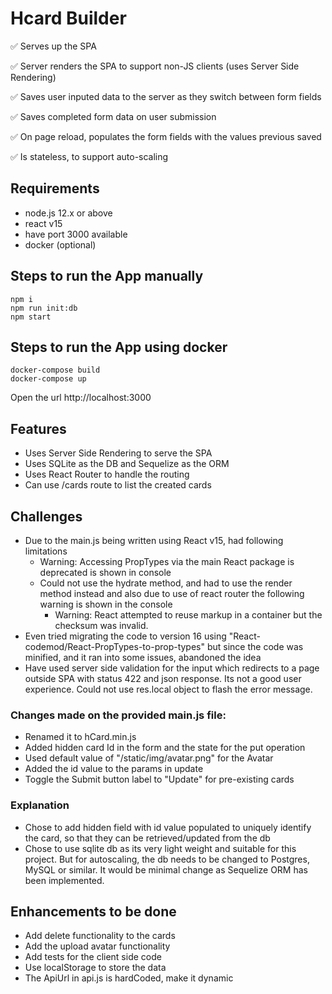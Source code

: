 # Hcard Builder

:white_check_mark: Serves up the SPA

:white_check_mark: Server renders the SPA to support non-JS clients (uses Server Side Rendering)

:white_check_mark: Saves user inputed data to the server as they switch between form fields

:white_check_mark: Saves completed form data on user submission

:white_check_mark: On page reload, populates the form fields with the values previous saved

:white_check_mark: Is stateless, to support auto-scaling

## Requirements

- node.js 12.x or above
- react v15
- have port 3000 available
- docker (optional)

## Steps to run the App manually

```
npm i
npm run init:db
npm start
```

## Steps to run the App using docker

```
docker-compose build
docker-compose up
```

Open the url http://localhost:3000

## Features

- Uses Server Side Rendering to serve the SPA
- Uses SQLite as the DB and Sequelize as the ORM
- Uses React Router to handle the routing
- Can use /cards route to list the created cards

## Challenges

- Due to the main.js being written using React v15, had following limitations
  - Warning: Accessing PropTypes via the main React package is deprecated is shown in console
  - Could not use the hydrate method, and had to use the render method instead and also due to use of react router the following warning is shown in the console
    - Warning: React attempted to reuse markup in a container but the checksum was invalid.
- Even tried migrating the code to version 16 using "React-codemod/React-PropTypes-to-prop-types"
  but since the code was minified, and it ran into some issues, abandoned the idea
- Have used server side validation for the input which redirects to a page outside SPA with status 422 and json response. Its not a good user experience. Could not use res.local object to flash the error message.

### Changes made on the provided main.js file:

- Renamed it to hCard.min.js
- Added hidden card Id in the form and the state for the put operation
- Used default value of "/static/img/avatar.png" for the Avatar
- Added the id value to the params in update
- Toggle the Submit button label to "Update" for pre-existing cards

### Explanation

- Chose to add hidden field with id value populated to uniquely identify the card,
  so that they can be retrieved/updated from the db
- Chose to use sqlite db as its very light weight and suitable for this project.
  But for autoscaling, the db needs to be changed to Postgres, MySQL or similar.
  It would be minimal change as Sequelize ORM has been implemented.

## Enhancements to be done

- Add delete functionality to the cards
- Add the upload avatar functionality
- Add tests for the client side code
- Use localStorage to store the data
- The ApiUrl in api.js is hardCoded, make it dynamic
